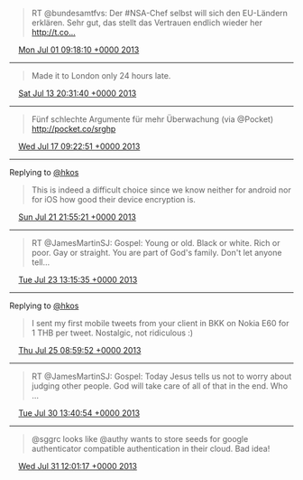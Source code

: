 > RT @bundesamtfvs: Der #NSA-Chef selbst will sich den EU-Ländern erklären. Sehr gut, das stellt das Vertrauen endlich wieder her http://t.co…

<img src="media/tweet.ico" width="12" /> [Mon Jul 01 09:18:10 +0000 2013](https://twitter.com/maiertech/status/351630799696707585)

----

> Made it to London only 24 hours late.

<img src="media/tweet.ico" width="12" /> [Sat Jul 13 20:31:40 +0000 2013](https://twitter.com/maiertech/status/356148947078746113)

----

> Fünf schlechte Argumente für mehr Überwachung (via @Pocket) http://pocket.co/srghp

<img src="media/tweet.ico" width="12" /> [Wed Jul 17 09:22:51 +0000 2013](https://twitter.com/maiertech/status/357430186184159232)

----

Replying to [@hkos](https://twitter.com/hkos/status/359056041377415168)

> This is indeed a difficult choice since we know neither for android nor for iOS how good their device encryption is.

<img src="media/tweet.ico" width="12" /> [Sun Jul 21 21:55:21 +0000 2013](https://twitter.com/maiertech/status/359069110644121601)

----

> RT @JamesMartinSJ: Gospel: Young or old. Black or white. Rich or poor. Gay or straight. You are part of God's family. Don't let anyone tell…

<img src="media/tweet.ico" width="12" /> [Tue Jul 23 13:15:35 +0000 2013](https://twitter.com/maiertech/status/359663083360227330)

----

Replying to [@hkos](https://twitter.com/hkos/status/360319621728968704)

> I sent my first mobile tweets from your client in BKK on Nokia E60 for 1 THB per tweet. Nostalgic, not ridiculous :)

<img src="media/tweet.ico" width="12" /> [Thu Jul 25 08:59:52 +0000 2013](https://twitter.com/maiertech/status/360323504966602752)

----

> RT @JamesMartinSJ: Gospel: Today Jesus tells us not to worry about judging other people. God will take care of all of that in the end. Who …

<img src="media/tweet.ico" width="12" /> [Tue Jul 30 13:40:54 +0000 2013](https://twitter.com/maiertech/status/362206167394553856)

----

> @sggrc looks like @authy wants to store seeds for google authenticator compatible authentication in their cloud. Bad idea!

<img src="media/tweet.ico" width="12" /> [Wed Jul 31 12:01:17 +0000 2013](https://twitter.com/maiertech/status/362543485267607552)